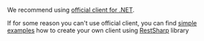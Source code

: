 We recommend using [official client for .NET](https://github.com/detectlanguage/detectlanguage-dotnet).

If for some reason you can't use official client, you can find [simple examples](examples/)
how to create your own client using [RestSharp](http://restsharp.org/) library 
